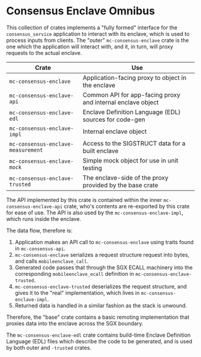 # Consensus Enclave Omnibus

This collection of crates implements a "fully formed" interface for the `consensus_service` application to interact with its enclave, which is used to process inputs from clients. The "outer" `mc-consensus-enclave` crate is the one which the application will interact with, and it, in turn, will proxy requests to the actual enclave.

|Crate|Use|
|-----|---|
|`mc-consensus-enclave`|Application-facing proxy to object in the enclave|
|`mc-consensus-enclave-api`|Common API for app-facing proxy and internal enclave object|
|`mc-consensus-enclave-edl`|Enclave Definition Language (EDL) sources for code-gen|
|`mc-consensus-enclave-impl`|Internal enclave object|
|`mc-consensus-enclave-measurement`|Access to the SIGSTRUCT data for a built enclave|
|`mc-consensus-enclave-mock`|Simple mock object for use in unit testing|
|`mc-consensus-enclave-trusted`|The enclave-side of the proxy provided by the base crate|

The API implemented by this crate is contained within the inner `mc-consensus-enclave-api` crate, who's contents are re-exported by this crate for ease of use. The API is also used by the `mc-consensus-enclave-impl`, which runs inside the enclave.

The data flow, therefore is:

 1. Application makes an API call to `mc-consensus-enclave` using traits found in `mc-consensus-api`.
 1. `mc-consensus-enclave` serializes a request structure request into bytes, and calls `mobileenclave_call`.
 1. Generated code passes that through the SGX ECALL machinery into the corresponding `mobileenclave_ecall` definition in `mc-consensus-enclave-trusted`.
 1. `mc-consensus-enclave-trusted` deserializes the request structure, and gives it to the "real" implementation, which lives in `mc-consensus-enclave-impl`.
 1. Returned data is handled in a similar fashion as the stack is unwound.
 
 Therefore, the "base" crate contains a basic remoting implementation that proxies data into the enclave across the SGX boundary.
 
 The `mc-consensus-enclave-edl` crate contains build-time Enclave Definition Language (EDL) files which describe the code to be generated, and is used by both outer and `-trusted` crates. 
